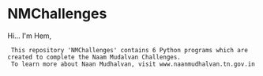 # NMChallenges

Hi...
I'm Hem,

     This repository 'NMChallenges' contains 6 Python programs which are created to complete the Naam Mudalvan Challenges.  
     To learn more about Naan Mudhalvan, visit www.naanmudhalvan.tn.gov.in 
     
